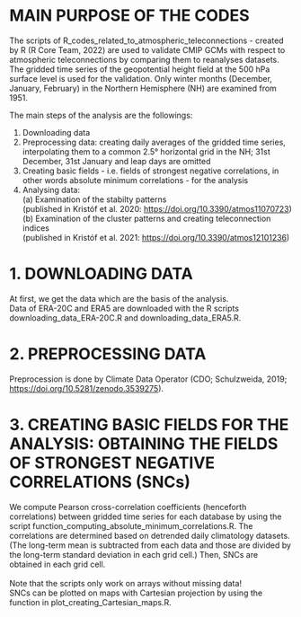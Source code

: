 # MAIN PURPOSE OF THE CODES

The scripts of R_codes_related_to_atmospheric_teleconnections - created by R (R Core Team, 2022) are used to validate CMIP GCMs with respect to atmospheric teleconnections by comparing them to reanalyses datasets. The gridded time series of the geopotential height field at the 500 hPa surface level is used for the validation. Only winter months (December, January, February) in the Northern Hemisphere (NH) are examined from 1951.

The main steps of the analysis are the followings:
1. Downloading data
2. Preprocessing data: creating daily averages of the gridded time series, interpolating them to a common 2.5° horizontal grid in the NH; 31st December, 31st January and leap days are omitted
3. Creating basic fields - i.e. fields of strongest negative correlations, in other words absolute minimum correlations - for the analysis
4. Analysing data: <br>
   (a) Examination of the stabilty patterns <br>
       (published in Kristóf et al. 2020: https://doi.org/10.3390/atmos11070723) <br>
   (b) Examination of the cluster patterns and creating teleconnection indices <br>
       (published in Kristóf et al. 2021: https://doi.org/10.3390/atmos12101236)
 
# 1. DOWNLOADING DATA
At first, we get the data which are the basis of the analysis. <br>
Data of ERA-20C and ERA5 are downloaded with the R scripts downloading_data_ERA-20C.R and downloading_data_ERA5.R.

# 2. PREPROCESSING DATA
Preprocession is done by Climate Data Operator (CDO; Schulzweida, 2019; https://doi.org/10.5281/zenodo.3539275).

# 3. CREATING BASIC FIELDS FOR THE ANALYSIS: OBTAINING THE FIELDS OF STRONGEST NEGATIVE CORRELATIONS (SNCs)
We compute Pearson cross-correlation coefficients (henceforth correlations) between gridded time series for each database by using the script function_computing_absolute_minimum_correlations.R. The correlations are determined based on detrended daily climatology datasets. (The long-term mean is subtracted from each data and those are divided by the long-term standard deviation in each grid cell.) Then, SNCs are obtained in each grid cell. <br>
<br>
Note that the scripts only work on arrays without missing data!
<br>
SNCs can be plotted on maps with Cartesian projection by using the function in plot_creating_Cartesian_maps.R.
